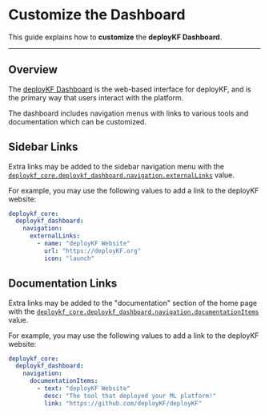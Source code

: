 # Customize the Dashboard

This guide explains how to __customize__ the __deployKF Dashboard__.

---

## Overview

The [deployKF Dashboard](https://github.com/deployKF/dashboard) is the web-based interface for deployKF, and is the primary way that users interact with the platform.

The dashboard includes navigation menus with links to various tools and documentation which can be customized.

## Sidebar Links

Extra links may be added to the sidebar navigation menu with the [`deploykf_core.deploykf_dashboard.navigation.externalLinks`](https://github.com/deployKF/deployKF/blob/v0.1.1/generator/default_values.yaml#L538-L547) value.

For example, you may use the following values to add a link to the deployKF website:

```yaml
deploykf_core:
  deploykf_dashboard:
    navigation:
      externalLinks:
        - name: "deployKF Website"
          url: "https://deployKF.org"
          icon: "launch"
```

## Documentation Links

Extra links may be added to the "documentation" section of the home page with the [`deploykf_core.deploykf_dashboard.navigation.documentationItems`](https://github.com/deployKF/deployKF/blob/v0.1.1/generator/default_values.yaml#L549-L559) value.

For example, you may use the following values to add a link to the deployKF website:

```yaml
deploykf_core:
  deploykf_dashboard:
    navigation:
      documentationItems:
        - text: "deployKF Website"
          desc: "The tool that deployed your ML platform!"
          link: "https://github.com/deployKF/deployKF"
```